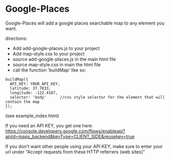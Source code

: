 # Google-Places

Google-Places will add a google places searchable map to any element you want.

directions:  
* Add add-google-places.js to your project  
* Add map-style.css to your project  
* source add-google-places.js in the main html file  
* source map-style.css in main the html file  
* call the function 'buildMap' like so:


```
buildMap({
  API_KEY: YOUR_API_KEY,
  latitude: 37.7833,
  longitude: -122.4167,
  selector: 'body'      //css style selector for the element that will contain the map
});
```

(see example_index.html)

If you need an API KEY, you get one here: https://console.developers.google.com/flows/enableapi?apiid=maps_backend&keyType=CLIENT_SIDE&reusekey=true

If you don't want other people using your API KEY, make sure to enter your url under "Accept requests from these HTTP referrers (web sites)"
